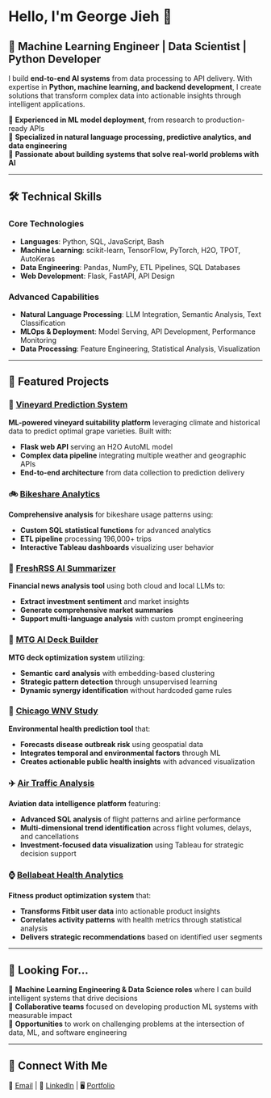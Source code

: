 # **Hello, I'm George Jieh 👋**  

## **🚀 Machine Learning Engineer | Data Scientist | Python Developer**  

I build **end-to-end AI systems** from data processing to API delivery. With expertise in **Python, machine learning, and backend development**, I create solutions that transform complex data into actionable insights through intelligent applications.

🔹 **Experienced in ML model deployment**, from research to production-ready APIs  
🔹 **Specialized in natural language processing, predictive analytics, and data engineering**  
🔹 **Passionate about building systems that solve real-world problems with AI**  

---

## **🛠️ Technical Skills**  

### **Core Technologies**
- **Languages**: Python, SQL, JavaScript, Bash
- **Machine Learning**: scikit-learn, TensorFlow, PyTorch, H2O, TPOT, AutoKeras
- **Data Engineering**: Pandas, NumPy, ETL Pipelines, SQL Databases
- **Web Development**: Flask, FastAPI, API Design

### **Advanced Capabilities**
- **Natural Language Processing**: LLM Integration, Semantic Analysis, Text Classification
- **MLOps & Deployment**: Model Serving, API Development, Performance Monitoring
- **Data Processing**: Feature Engineering, Statistical Analysis, Visualization

---

## **📌 Featured Projects**  

### **🍇 [Vineyard Prediction System](https://github.com/georgejieh/predicting_grape_suitability_based_on_climate_and_precipitation)**  
**ML-powered vineyard suitability platform** leveraging climate and historical data to predict optimal grape varieties. Built with:
- **Flask web API** serving an H2O AutoML model
- **Complex data pipeline** integrating multiple weather and geographic APIs
- **End-to-end architecture** from data collection to prediction delivery

### **🚲 [Bikeshare Analytics](https://github.com/georgejieh/bikeshare-analysis)**  
**Comprehensive analysis** for bikeshare usage patterns using:
- **Custom SQL statistical functions** for advanced analytics
- **ETL pipeline** processing 196,000+ trips
- **Interactive Tableau dashboards** visualizing user behavior

### **📰 [FreshRSS AI Summarizer](https://github.com/georgejieh/freshrss-ai-summarizer)**  
**Financial news analysis tool** using both cloud and local LLMs to:
- **Extract investment sentiment** and market insights
- **Generate comprehensive market summaries**
- **Support multi-language analysis** with custom prompt engineering

### **🎴 [MTG AI Deck Builder](https://github.com/georgejieh/mtg_ai_deck_builder)**  
**MTG deck optimization system** utilizing:
- **Semantic card analysis** with embedding-based clustering
- **Strategic pattern detection** through unsupervised learning
- **Dynamic synergy identification** without hardcoded game rules

### **🦟 [Chicago WNV Study](https://github.com/georgejieh/chicago_WNV_study)**  
**Environmental health prediction tool** that:
- **Forecasts disease outbreak risk** using geospatial data
- **Integrates temporal and environmental factors** through ML
- **Creates actionable public health insights** with advanced visualization

### **✈️ [Air Traffic Analysis](https://github.com/georgejieh/air_traffic_analysis)**  
**Aviation data intelligence platform** featuring:
- **Advanced SQL analysis** of flight patterns and airline performance
- **Multi-dimensional trend identification** across flight volumes, delays, and cancellations
- **Investment-focused data visualization** using Tableau for strategic decision support

### **⌚ [Bellabeat Health Analytics](https://github.com/georgejieh/bellabeat-analysis)**  
**Fitness product optimization system** that:
- **Transforms Fitbit user data** into actionable product insights
- **Correlates activity patterns** with health metrics through statistical analysis
- **Delivers strategic recommendations** based on identified user segments

---

## **👀 Looking For...**  
🔹 **Machine Learning Engineering & Data Science roles** where I can build intelligent systems that drive decisions  
🔹 **Collaborative teams** focused on developing production ML systems with measurable impact  
🔹 **Opportunities** to work on challenging problems at the intersection of data, ML, and software engineering  

---

## **🤝 Connect With Me**  
📩 [Email](mailto:george.jieh@gmail.com) | 💼 [LinkedIn](https://www.linkedin.com/in/george-jieh/) | 🖥️ [Portfolio](https://www.georgejieh.dev)
